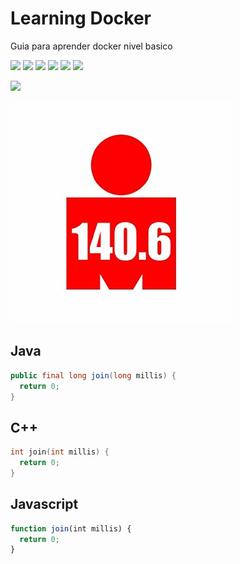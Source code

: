 # Learning Docker

Guia para aprender docker nivel basico

![](https://img.shields.io/github/stars/christiancedeno/learning.docker.svg) ![](https://img.shields.io/github/forks/pandao/editor.md.svg) ![](https://img.shields.io/github/tag/pandao/editor.md.svg) ![](https://img.shields.io/github/release/pandao/editor.md.svg) ![](https://img.shields.io/github/issues/pandao/editor.md.svg) ![](https://img.shields.io/bower/v/editor.md.svg)

![](https://img.shields.io/github/license/christiancedeno/learning.docker)

![Alt text](/images/img.jpg?raw=true "Optional Title")



## Java
```java
public final long join(long millis) {
  return 0;
}
```

## C++
```cpp
int join(int millis) {
  return 0;
}
```

## Javascript
```js
function join(int millis) {
  return 0;
}
```
